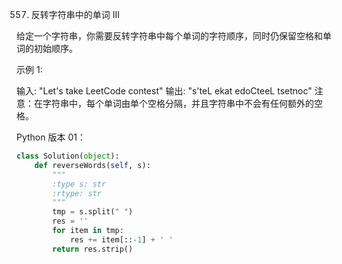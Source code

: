 557. 反转字符串中的单词 III

给定一个字符串，你需要反转字符串中每个单词的字符顺序，同时仍保留空格和单词的初始顺序。

示例 1:

输入: "Let's take LeetCode contest"
输出: "s'teL ekat edoCteeL tsetnoc" 
注意：在字符串中，每个单词由单个空格分隔，并且字符串中不会有任何额外的空格。

Python 版本 01：

```python
class Solution(object):
    def reverseWords(self, s):
        """
        :type s: str
        :rtype: str
        """
        tmp = s.split(" ")
        res = ''
        for item in tmp:
            res += item[::-1] + ' '
        return res.strip()
```